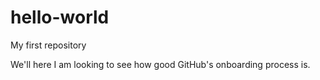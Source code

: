 # hello-world
My first repository

We'll here I am looking to see how good GitHub's onboarding process is.
